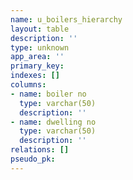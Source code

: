 ```yaml
---
name: u_boilers_hierarchy
layout: table
description: ''
type: unknown
app_area: ''
primary_key: 
indexes: []
columns:
- name: boiler no
  type: varchar(50)
  description: ''
- name: dwelling no
  type: varchar(50)
  description: ''
relations: []
pseudo_pk: 
---
```


